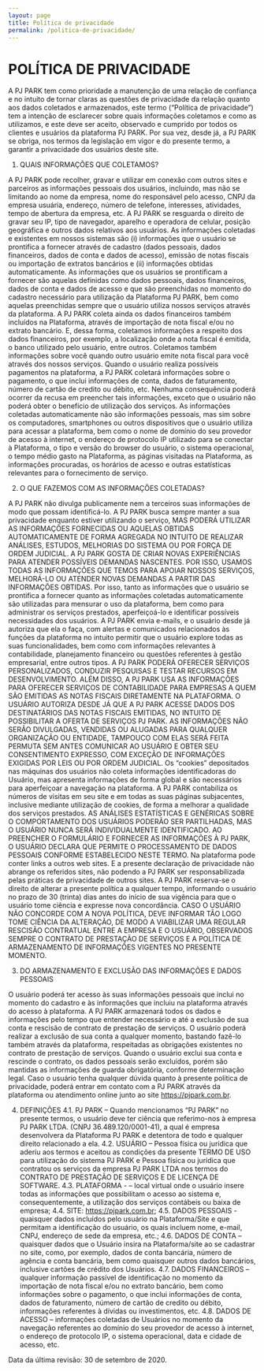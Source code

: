 ```yaml
---
layout: page
title: Política de privacidade
permalink: /politica-de-privacidade/
---
```


# POLÍTICA DE PRIVACIDADE



A PJ PARK tem como prioridade a manutenção de uma relação de confiança e no intuito de tornar claras as questões de privacidade da relação quanto aos dados coletados e armazenados, este termo (“Política de privacidade”) tem a intenção de esclarecer sobre quais informações coletamos e como as utilizamos, e este deve ser aceito, observado e cumprido por todos os clientes e usuários da plataforma PJ PARK. Por sua vez, desde já, a PJ PARK se obriga, nos termos da legislação em vigor e do presente termo, a garantir a privacidade dos usuários deste site. 

1. QUAIS INFORMAÇÕES QUE COLETAMOS? 

A PJ PARK pode recolher, gravar e utilizar em conexão com outros sites e parceiros as informações pessoais dos usuários, incluindo, mas não se limitando ao nome da empresa, nome do responsável pelo acesso, CNPJ da empresa usuária, endereço, número de telefone, interesses, atividades, tempo de abertura da empresa, etc. 
A PJ PARK se resguarda o direito de gravar seu IP, tipo de navegador, aparelho e operadora de celular, posição geográfica e outros dados relativos aos usuários. 
As informações coletadas e existentes em nossos sistemas são (i) informações que o usuário se prontifica a fornecer através de cadastro (dados pessoais, dados financeiros, dados de conta e dados de acesso), emissão de notas fiscais ou importação de extratos bancários e (ii) informações obtidas automaticamente. 
As informações que os usuários se prontificam a fornecer são aquelas definidas como dados pessoais, dados financeiros, dados de conta e dados de acesso e que são preenchidas no momento do cadastro necessário para utilização da Plataforma PJ PARK, bem como aquelas preenchidas sempre que o usuário utiliza nossos serviços através da plataforma. 
A PJ PARK coleta ainda os dados financeiros também incluídos na Plataforma, através de importação de nota fiscal e/ou no extrato bancário. E, dessa forma, coletamos informações a respeito dos dados financeiros, por exemplo, a localização onde a nota fiscal é emitida, o banco utilizado pelo usuário, entre outros. Coletamos também informações sobre você quando outro usuário emite nota fiscal para você através dos nossos serviços. 
Quando o usuário realiza possíveis pagamentos na plataforma, a PJ PARK coletará informações sobre o pagamento, o que inclui informações de conta, dados de faturamento, número de cartão de credito ou débito, etc. 
Nenhuma consequência poderá ocorrer da recusa em preencher tais informações, exceto que o usuário não poderá obter o benefício de utilização dos serviços. 
As informações coletadas automaticamente não são informações pessoais, mas sim sobre os computadores, smartphones ou outros dispositivos que o usuário utiliza para acessar a plataforma, bem como o nome de domínio do seu provedor de acesso à internet, o endereço de protocolo IP utilizado para se conectar à Plataforma, o tipo e versão do browser do usuário, o sistema operacional, o tempo médio gasto na Plataforma, as páginas visitadas na Plataforma, as informações procuradas, os horários de acesso e outras estatísticas relevantes para o fornecimento de serviço. 

2. O QUE FAZEMOS COM AS INFORMAÇÕES COLETADAS? 

A PJ PARK não divulga publicamente nem a terceiros suas informações de modo que possam identificá-lo. A PJ PARK busca sempre manter a sua privacidade enquanto estiver utilizando o serviço, MAS PODERÁ UTILIZAR AS INFORMAÇÕES FORNECIDAS OU AQUELAS OBTIDAS AUTOMATICAMENTE DE FORMA AGREGADA NO INTUITO DE REALIZAR ANÁLISES, ESTUDOS, MELHORIAS DO SISTEMA OU POR FORÇA DE ORDEM JUDICIAL. 
A PJ PARK GOSTA DE CRIAR NOVAS EXPERIÊNCIAS PARA ATENDER POSSÍVEIS DEMANDAS NASCENTES. POR ISSO, USAMOS TODAS AS INFORMAÇÕES QUE TEMOS PARA APOIAR NOSSOS SERVIÇOS, MELHORÁ-LO OU ATENDER NOVAS DEMANDAS A PARTIR DAS INFORMAÇÕES OBTIDAS. 
Por isso, tanto as informações que o usuário se prontifica a fornecer quanto as informações coletadas automaticamente são utilizadas para mensurar o uso da plataforma, bem como para administrar os serviços prestados, aperfeiçoá-lo e identificar possíveis necessidades dos usuários. 
A PJ PARK envia e-mails, e o usuário desde já autoriza que ela o faça, com alertas e comunicados relacionados às funções da plataforma no intuito permitir que o usuário explore todas as suas funcionalidades, bem como com informações relevantes à contabilidade, planejamento financeiro ou questões referentes à gestão empresarial, entre outros tipos. 
A PJ PARK PODERÁ OFERECER SERVIÇOS PERSONALIZADOS, CONDUZIR PESQUISAS E TESTAR RECURSOS EM DESENVOLVIMENTO. 
ALÉM DISSO, A PJ PARK USA AS INFORMAÇÕES PARA OFERECER SERVIÇOS DE CONTABILIDADE PARA EMPRESAS A QUEM SÃO EMITIDAS AS NOTAS FISCAIS DIRETAMENTE NA PLATAFORMA. O USUÁRIO AUTORIZA DESDE JÁ QUE A PJ PARK ACESSE DADOS DOS DESTINATÁRIOS DAS NOTAS FISCAIS EMITIDAS, NO INTUITO DE POSSIBILITAR A OFERTA DE SERVIÇOS PJ PARK. 
AS INFORMAÇÕES NÃO SERÃO DIVULGADAS, VENDIDAS OU ALUGADAS PARA QUALQUER ORGANIZAÇÃO OU ENTIDADE, TAMPOUCO COM ELAS SERÁ FEITA PERMUTA SEM ANTES COMUNICAR AO USUÁRIO E OBTER SEU CONSENTIMENTO EXPRESSO, COM EXCEÇÃO DE INFORMAÇÕES EXIGIDAS POR LEIS OU POR ORDEM JUDICIAL. 
Os “cookies” depositados nas máquinas dos usuários não coleta informações identificadoras do Usuário, mas apresenta informações de forma global e são necessários para aperfeiçoar a navegação na plataforma. A PJ PARK contabiliza os números de visitas em seu site e em todas as suas páginas subjacentes, inclusive mediante utilização de cookies, de forma a melhorar a qualidade dos serviços prestados. 
AS ANÁLISES ESTATÍSTICAS E GENÉRICAS SOBRE O COMPORTAMENTO DOS USUÁRIOS PODERÃO SER PARTILHADAS, MAS O USUÁRIO NUNCA SERÁ INDIVIDUALMENTE IDENTIFICADO. 
AO PREENCHER O FORMULÁRIO E FORNECER AS INFORMAÇÕES À PJ PARK, O USUÁRIO DECLARA QUE PERMITE O PROCESSAMENTO DE DADOS PESSOAIS CONFORME ESTABELECIDO NESTE TERMO. 
Na plataforma pode conter links a outros web sites. E a presente declaração de privacidade não abrange os referidos sites, não podendo a PJ PARK ser responsabilizada pelas práticas de privacidade de outros sites. 
A PJ PARK reserva-se o direito de alterar a presente política a qualquer tempo, informando o usuário no prazo de 30 (trinta) dias antes do início de sua vigência para que o usuário tome ciência e expresse nova concordância. CASO O USUÁRIO NÃO CONCORDE COM A NOVA POLÍTICA, DEVE INFORMAR TÃO LOGO TOME CIÊNCIA DA ALTERAÇÃO, DE MODO A VIABILIZAR UMA REGULAR RESCISÃO CONTRATUAL ENTRE A EMPRESA E O USUÁRIO, OBSERVADOS SEMPRE O CONTRATO DE PRESTAÇÃO DE SERVIÇOS E A POLÍTICA DE ARMAZENAMENTO DE INFORMAÇÕES VIGENTES NO PRESENTE MOMENTO. 

3. DO ARMAZENAMENTO E EXCLUSÃO DAS INFORMAÇÕES E DADOS PESSOAIS 

O usuário poderá ter acesso às suas informações pessoais que inclui no momento do cadastro e às informações que incluiu na plataforma através do acesso à plataforma. 
A PJ PARK armazenará todos os dados e informações pelo tempo que entender necessário e até a exclusão de sua conta e rescisão de contrato de prestação de serviços. 
O usuário poderá realizar a exclusão de sua conta a qualquer momento, bastando fazê-lo também através da plataforma, respeitadas as obrigações existentes no contrato de prestação de serviços.
Quando o usuário exclui sua conta e rescinde o contrato, os dados pessoais serão excluídos, porém são mantidas as informações de guarda obrigatória, conforme determinação legal. 
Caso o usuário tenha qualquer dúvida quanto à presente política de privacidade, poderá entrar em contato com a PJ PARK através da plataforma ou atendimento online junto ao site https://pjpark.com.br. 

4. DEFINIÇÕES 4.1. PJ PARK – Quando mencionamos “PJ PARK” no presente termos, o usuário deve ter ciência que referimo-nos à empresa PJ PARK LTDA. (CNPJ 36.489.120/0001-41), a qual é empresa desenvolvera da Plataforma PJ PARK e detentora de todo e qualquer direito relacionado a ela. 
4.2. USUÁRIO – Pessoa física ou jurídica que aderiu aos termos e aceitou as condições da presente TERMO DE USO para utilização do sistema PJ PARK e Pessoa física ou jurídica que contratou os serviços da empresa PJ PARK LTDA nos termos do CONTRATO DE PRESTAÇÃO DE SERVIÇOS E DE LICENÇA DE SOFTWARE. 
4.3. PLATAFORMA - – local virtual onde o usuário insere todas as informações que possibilitam o acesso ao sistema e, consequentemente, a utilização dos serviços contábeis ou baixa de empresa; 
4.4. SITE: https://pjpark.com.br; 
4.5. DADOS PESSOAIS - quaisquer dados incluídos pelo usuário na Plataforma/Site e que permitam a identificação do usuário, os quais incluem nome, e-mail, CNPJ, endereço de sede da empresa, etc.; 
4.6. DADOS DE CONTA – quaisquer dados que o Usuário insira na Plataforma/site ao se cadastrar no site, como, por exemplo, dados de conta bancária, número de agência e conta bancária, bem como quaisquer outros dados bancários, inclusive cartões de crédito dos Usuários. 
4.7. DADOS FINANCEIROS – qualquer informação passível de identificação no momento da importação de nota fiscal e/ou no extrato bancário, bem como informações sobre o pagamento, o que inclui informações de conta, dados de faturamento, número de cartão de credito ou débito, informações referentes à dívidas ou investimentos, etc. 
4.8. DADOS DE ACESSO – informações coletadas de Usuários no momento da navegação referentes ao domínio do seu provedor de acesso à internet, o endereço de protocolo IP, o sistema operacional, data e cidade de acesso, etc. 


Data da última revisão: 30 de setembro de 2020.
